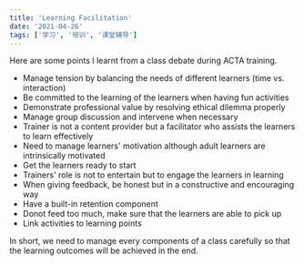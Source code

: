 ```yaml
---
title: 'Learning Facilitation'
date: '2021-04-26'
tags: ['学习', '培训', '课堂辅导']
---
```



Here are some points I learnt from a class debate during ACTA training.  

  - Manage tension by balancing the needs of different learners (time vs. interaction)
  - Be committed to the learning of the learners when having fun activities
  - Demonstrate professional value by resolving ethical dilemma properly
  - Manage group discussion and intervene when necessary
  - Trainer is not a content provider but a facilitator who assists the learners to learn effectively
  - Need to manage learners' motivation although adult learners are intrinsically motivated
  - Get the learners ready to start
  - Trainers' role is not to entertain but to engage the learners in learning
  - When giving feedback, be honest but in a constructive and encouraging way
  - Have a built-in retention component
  - Donot feed too much, make sure that the learners are able to pick up
  - Link activities to learning points

In short, we need to manage every components of a class carefully so that the learning outcomes will be achieved in the end.

